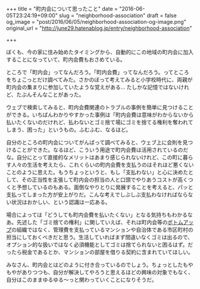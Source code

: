 +++
title = "町内会について思ったこと"
date = "2016-06-05T23:24:19+09:00"
slug = "neighborhood-association"
draft = false
og_image = "post/2016/06/05/neighborhood-association-og-image.png"
original_url = "http://june29.hatenablog.jp/entry/neighborhood-association"

+++

<p>ぼくも、今の家に住み始めたタイミングから、自動的にこの地域の町内会に加入することになっていて、町内会費もおさめている。</p>

<p>ところで「町内会」ってなんだろう。「町内会費」ってなんだろう。ってところをちょこっとだけ調べてみた。さかのぼって考えてみると小学校時代に、両親が町内会の集まりに参加していたような覚えがある… たしかな記憶ではないけれど、たぶんそんなことがあった。</p>

<p>ウェブで検索してみると、町内会費関連のトラブルの事例を簡単に見つけることができる。いちばんわかりやすかった事例は「町内会費は意味がわからないから払いたくないのだけれど、払わないとゴミ捨て場にゴミを捨てる権利を奪われてしまう、困った」というもの。ふむふむ、なるほど。</p>

<p>自分のところの町内会についてがんばって調べてみると、ウェブ上に会則を見つけることができた。なるほど、こういう用途で町内会費は活用されているのだな。自分にとって直接的なメリットはあまり感じられないけれど、この町に暮らす人々の生活を考えたら、これくらいの町内会費を支払うのはそれほど悪くないことのように思えた。もうちょっというと、もし「支払わない」と心に決めたとして、その正当性を主張して町内会の担当の人と口頭でやりあうコストが高くつくと予想しているのもある。面倒なやりとりに発展することを考えると、パッと支払ってしまった方が安上がりだ。こんな考えでしぶしぶ支払わなければならない状況はおかしい、という認識は一応ある。</p>

<p>場合によっては「どうしても町内会費を払いたくない」となる気持ちもわかるなあ。先述した「ゴミ捨ての権利」に関していえば、それは町内会等の<a class="keyword" href="http://d.hatena.ne.jp/keyword/%A5%DC%A5%C8%A5%E0%A5%A2%A5%C3%A5%D7">ボトムアップ</a>の組織ではなく、管理費を支払っているマンションや自治体である市区町村の担当にしておくべきだと思う。生活していればまず間違いなくゴミは出るので、オプション的な扱いではなく必須機能としてゴミは捨てられないと困るはず。だったら税金であるとか、マンションの部屋を借りる契約に含まれていてほしい。</p>

<p>みなさん、町内会とはどのように付き合っているのでしょう。ちょっとしたもやもやがありつつも、自分が解決してやろうと思えるほどの興味の対象でもなく、自分はこのままゆるゆる〜っと関わっていくことになりそうだ。</p>